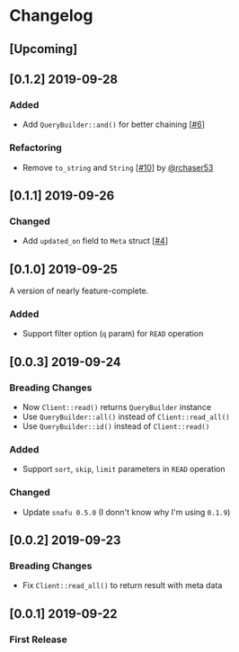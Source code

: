 # Changelog

## [Upcoming]

## [0.1.2] 2019-09-28

### Added

- Add `QueryBuilder::and()` for better chaining [[#6](https://github.com/kuy/jsonbox-rs/issues/6)]

### Refactoring

- Remove `to_string` and `String` [[#10](https://github.com/kuy/jsonbox-rs/pull/10)] by [@rchaser53](https://github.com/rchaser53)

## [0.1.1] 2019-09-26

### Changed

- Add `updated_on` field to `Meta` struct [[#4](https://github.com/kuy/jsonbox-rs/issues/4)]

## [0.1.0] 2019-09-25

A version of nearly feature-complete.

### Added

- Support filter option (`q` param) for `READ` operation

## [0.0.3] 2019-09-24

### Breading Changes

- Now `Client::read()` returns `QueryBuilder` instance
- Use `QueryBuilder::all()` instead of `Client::read_all()`
- Use `QueryBuilder::id()` instead of `Client::read()`

### Added

- Support `sort`, `skip`, `limit` parameters in `READ` operation

### Changed

- Update `snafu 0.5.0` (I donn't know why I'm using `0.1.9`)

## [0.0.2] 2019-09-23

### Breading Changes

- Fix `Client::read_all()` to return result with meta data

## [0.0.1] 2019-09-22

### First Release
